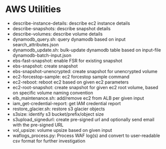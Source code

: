 # AWS Utilities
- describe-instance-details: describe ec2 instance details
- describe-snapshots: describe snapshot details
- describe-volumes: describe volume details
- dynamodb_query.sh: query dynamodb based on input search_attributes.json
- dynamodb_update.sh: bulk-update dynamodb table based on input-file dynamodb-batch-input.json
- ebs-fast-snapshot: enable FSR for existing snapshot
- ebs-snapshot: create snapshot
- ebs-snapshot-unencrypted: create snapshot for unencrypted volume
- ec2-forcestop-sample: ec2 forcestop sample command
- ec2-reboot: reboot ec2 based on given ec2 parameters
- ec2-root-snapshot: create snapshot for given ec2 root volume, based on specific volume naming convention
- elb_maintenance.sh: add/remove ec2 from ALB per given input
- iam_get-credential-report: get IAM credential report
- restore_glacier.sh: restore s3 glacier objects
- s3size: identify s3 bucket/prefix/object size
- s3upload_signedurl: create pre-signed url and optionally send email with the pre-signed URL
- vol_upsize: volume upsize based on given input
- waflogs_process.py: Process WAF log(s) and convert to user-readable csv format for further investigation
